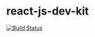 # react-js-dev-kit
[![Build Status](https://travis-ci.org/ssideleau/react-js-dev-kit.svg?branch=master)](https://travis-ci.org/ssideleau/react-js-dev-kit)
